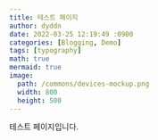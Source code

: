 ```yaml
---
title: 테스트 페이지
author: dyddn
date: 2022-03-25 12:19:49 :0900
categories: [Blogging, Demo]
tags: [typography]
math: true
mermaid: true
image:
  path: /commons/devices-mockup.png
  width: 800
  height: 500
---
```


테스트 페이지입니다.